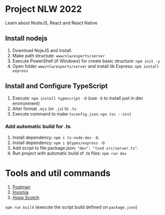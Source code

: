 # Project NLW 2022

Learn about NodeJS, React and React Native

## Install nodejs

1. Download NojeJS and install.
2. Make path structute: `www/nlw/esports/server`
3. Execute PowerShell (if Windows) for create basic structure: `npm init -y`
4. Open folder `www/nlw/esports/server` and install lib Express: `npm install express`

## Install and Configure TypeScript

1. Execute: `npm install typescript -D` (use `-D` to install just in dev environment)
2. Alter format `.mjs` (or `.js`) to `.ts`
3. Execute command to make `tsconfig.json`: `npx tsc --init`

### Add automatic build for .ts

1. Install dependency: `npm i ts-node-dev -D`.
2. Install dependency: `npm i @types/express -D`
3. Add script to file package.json: `"dev": "tsnd src/server.ts"`.
4. Run project with automatic build of .ts files: `npm run dev`

# Tools and util commands

1. [Postman](https://www.postman.com/)
2. [Insomia](https://insomnia.rest/)
3. [Hopp Scotch](https://hoppscotch.io/pt-br/)

`npm run build` (execute the script build defined on `package.json`)
